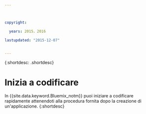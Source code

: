 ```yaml
---



copyright:

  years: 2015，2016

lastupdated: "2015-12-07"


---
```


{:shortdesc: .shortdesc}

# Inizia a codificare


In {{site.data.keyword.Bluemix_notm}} puoi iniziare a codificare rapidamente attenendoti alla procedura fornita dopo la creazione di un'applicazione.
{:shortdesc}
